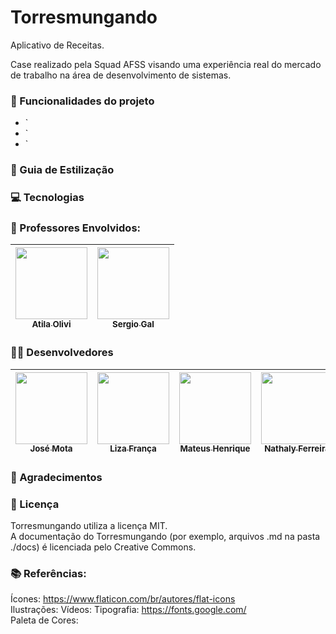 # Torresmungando


Aplicativo de Receitas.

Case realizado pela Squad AFSS visando uma experiência real do mercado de trabalho na área de desenvolvimento de sistemas.

### :hammer: Funcionalidades do projeto
- ` 
- ` 
- ` 

### :book: Guia de Estilização


### :computer: Tecnologias


### :older_man: Professores Envolvidos:
| [<img src="https://avatars.githubusercontent.com/u/37378451?v=4" width=115><br><sub>Atila Olivi</sub>](https://github.com/profatila) |  [<img src="https://avatars.githubusercontent.com/u/87538806?v=4" width=115><br><sub>Sergio Gal</sub>](https://github.com/professor-sergio) |  
| :---: | :---: |


### :girl::boy: Desenvolvedores
| [<img src="https://avatars.githubusercontent.com/u/98850699?v=4" width=115><br><sub>José Mota</sub>](https://github.com/eujosee) |  [<img src="https://avatars.githubusercontent.com/u/101880116?v=4" width=115><br><sub>Liza França</sub>](https://github.com/LiihDev) |  [<img src="https://avatars.githubusercontent.com/u/106276636?v=4" width=115><br><sub>Mateus Henrique</sub>](https://github.com/Mateus2611) |  [<img src="https://avatars.githubusercontent.com/u/98955381?v=4" width=115><br><sub>Nathaly Ferreira</sub>](https://github.com/NathalyFerreiraF) |  [<img src="https://avatars.githubusercontent.com/u/91340154?v=4" width=115><br><sub>Paulo Oliveira</sub>](https://github.com/Paulo-HSO) 
| :---: | :---: | :---: | :---: | :---: |

### :pray: Agradecimentos

### :wrench: Licença
Torresmungando utiliza a licença MIT.<br>
A documentação do Torresmungando (por exemplo, arquivos .md na pasta ./docs) é licenciada pelo Creative Commons.

### :books: Referências:
Ícones: https://www.flaticon.com/br/autores/flat-icons <br>
Ilustrações: 
Vídeos: 
Tipografia: https://fonts.google.com/<br>
Paleta de Cores: 
